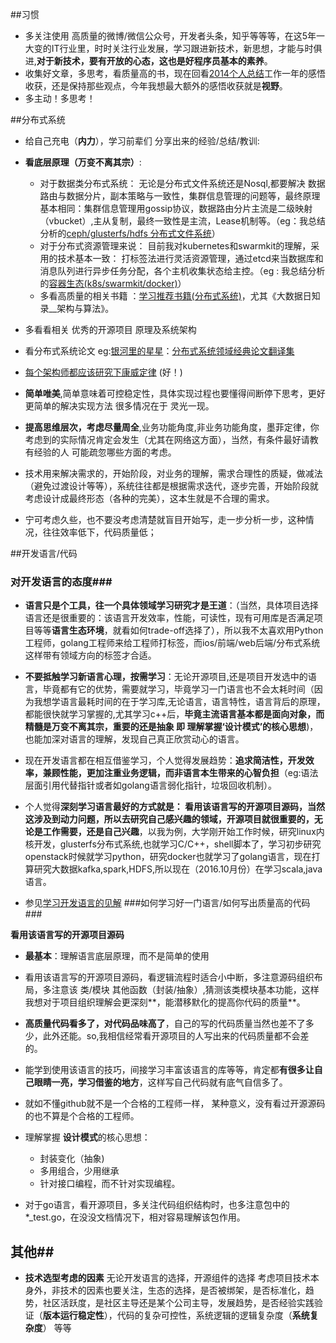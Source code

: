 ##习惯
 - 多关注使用 高质量的微博/微信公众号，开发者头条，知乎等等等，在这5年一大变的IT行业里，时时关注行业发展，学习跟进新技术，新思想，才能与时俱进,**对于新技术，要有开放的心态，这也是好程序员基本的素养**。
 - 收集好文章，多思考，看质量高的书，现在回看[2014个人总结](http://blog.csdn.net/u010129347/article/details/43935727)工作一年的感悟收获，还是保持那些观点，今年我想最大额外的感悟收获就是**视野**。
- 多主动！多思考！ 

##分布式系统
- 给自己充电（**内力**），学习前辈们 分享出来的经验/总结/教训:
 - **看底层原理（万变不离其宗）**:
   - 对于数据类分布式系统： 无论是分布式文件系统还是Nosql,都要解决 数据路由与数据分片，副本策略与一致性，集群信息管理的问题等，最终原理基本相同：集群信息管理用gossip协议，数据路由分片主流是二级映射（vbucket）,主从复制，最终一致性是主流，Lease机制等。（eg：我总结分析的[ceph/glusterfs/hdfs 分布式文件系统](https://github.com/yucs/yucs-awesome-resource/blob/master/filesystem(ceph%2Cglusterfs%2Chdfs).md)）
   - 对于分布式资源管理来说： 目前我对kubernetes和swarmkit的理解，采用的技术基本一致： 打标签法进行灵活资源管理，通过etcd来当数据库和消息队列进行异步任务分配，各个主机收集状态给主控。（eg : 我总结分析的[容器生态(k8s/swarmkit/docker)](https://github.com/yucs/yucs-awesome-resource/blob/master/%E5%AE%B9%E5%99%A8%E7%94%9F%E6%80%81.md)）
   - 多看高质量的相关书籍 ：[学习推荐书籍(分布式系统)](https://github.com/yucs/yucs-awesome-resource/blob/master/%E5%AD%A6%E4%B9%A0%E6%8E%A8%E8%8D%90%E4%B9%A6%E7%B1%8D(%E5%88%86%E5%B8%83%E5%BC%8F%E7%B3%BB%E7%BB%9F).md)，尤其《大数据日知录__架构与算法》。
 - 多看看相关 优秀的开源项目 原理及系统架构
 - 看分布式系统论文 eg:[银河里的星星](http://duanple.blog.163.com/)：[分布式系统领域经典论文翻译集](http://duanple.blog.163.com/blog/static/709717672011330101333271/)
 - [每个架构师都应该研究下康威定律](http://www.infoq.com/cn/articles/every-architect-should-study-conway-law/) (好！)

- **简单唯美**,简单意味着可控稳定性，具体实现过程也要懂得间断停下思考，更好更简单的解决实现方法 很多情况在于 灵光一现。 
- **提高思维层次，考虑尽量周全**,业务功能角度,非业务功能角度，墨菲定律，你考虑到的实际情况肯定会发生（尤其在网络这方面），当然，有条件最好请教 有经验的人 可能疏忽哪些方面的考虑。

- 技术用来解决需求的，开始阶段，对业务的理解，需求合理性的质疑，做减法（避免过渡设计等等），系统往往都是根据需求迭代，逐步完善，开始阶段就考虑设计成最终形态（各种的完美），这本生就是不合理的需求。

- 宁可考虑久些，也不要没考虑清楚就盲目开始写，走一步分析一步，这种情况，往往效率低下，代码质量低；



##开发语言/代码
### 对开发语言的态度###

-  **语言只是个工具，往一个具体领域学习研究才是王道**：（当然，具体项目选择语言还是很重要的：该语言开发效率，性能，可读性，现有可用库是否满足项目等等**语言生态环境**，就看如何trade-off选择了），所以我不太喜欢用Python工程师，golang工程师来给工程师打标签，而ios/前端/web后端/分布式系统 这样带有领域方向的标签才合适。


- **不要抵触学习新语言心理，按需学习**：无论开源项目,还是项目开发选中的语言，毕竟都有它的优势，需要就学习，毕竟学习一门语言也不会太耗时间（因为我想学语言最耗时间的在于学习库,无论语言，语言特性，语言背后的原理，都能很快就学习掌握的,尤其学习c++后，**毕竟主流语言基本都是面向对象，而精髓是万变不离其宗，重要的还是抽象 即 理解掌握‘设计模式’的核心思想**)，也能加深对语言的理解，发现自己真正欣赏动心的语言。


- 现在开发语言都在相互借鉴学习，个人觉得发展趋势：**追求简洁性，开发效率，兼顾性能，更加注重业务逻辑，而非语言本生带来的心智负担**（eg:语法层面引用代替指针或者如golang语言弱化指针，垃圾回收机制）。
 
- 个人觉得**深刻学习语言最好的方式就是： 看用该语言写的开源项目源码，当然这涉及到动力问题，所以去研究自己感兴趣的领域，开源项目就很重要的，无论是工作需要，还是自己兴趣**，以我为例，大学刚开始工作时候，研究linux内核开发，glusterfs分布式系统,也就学习C/C++，shell脚本了，学习初步研究openstack时候就学习python，研究docker也就学习了golang语言，现在打算研究大数据kafka,spark,HDFS,所以现在（2016.10月份）在学习scala,java语言。

- 参见[学习开发语言的见解](https://github.com/yucs/yucs-awesome-resource/blob/master/%E5%BC%80%E5%8F%91%E8%AF%AD%E8%A8%80.md)
###如何学习好一门语言/如何写出质量高的代码 ###

**看用该语言写的开源项目源码**

- **最基本**：理解语言底层原理，而不是简单的使用

- 看用该语言写的开源项目源码，看逻辑流程时适合小中断，多注意源码组织布局，多注意该 类/模块 其他函数（封装/抽象）,猜测该类模块基本功能，这样我想对于项目组织理解会更深刻**，能潜移默化的提高你代码的质量**。

- **高质量代码看多了，对代码品味高了**，自己的写的代码质量当然也差不了多少，此外还能。so,我相信经常看开源项目的人写出来的代码质量都不会差的。
- 能学到使用该语言的技巧，间接学习丰富该语言的库等等，肯定都**有很多让自己眼睛一亮，学习借鉴的地方**，这样写自己代码就有底气自信多了。

- 就如不懂github就不是一个合格的工程师一样， 某种意义，没有看过开源源码的也不算是个合格的工程师。

- 理解掌握 **设计模式**的核心思想：
	- 封装变化（抽象)
	- 多用组合，少用继承
	- 针对接口编程，而不针对实现编程。

- 对于go语言，看开源项目，多关注代码组织结构时，也多注意包中的*_test.go，在没没文档情况下，相对容易理解该包作用。


## 其他##
- **技术选型考虑的因素**  无论开发语言的选择，开源组件的选择 考虑项目技术本身外，非技术的因素也要关注，生态的选择，是否被绑架，是否标准化，趋势，社区活跃度，是社区主导还是某个公司主导，发展趋势，是否经验实践验证（**版本运行稳定性**），代码的复杂可控性，系统逻辑的逻辑复杂度（**系统复杂度**） 等等 



